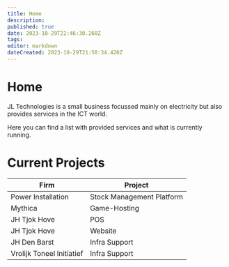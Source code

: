 ```yaml
---
title: Home
description: 
published: true
date: 2023-10-29T22:46:30.260Z
tags: 
editor: markdown
dateCreated: 2023-10-29T21:58:34.420Z
---
```


# Home
JL Technologies is a small business focussed mainly on electricity but also provides services in the ICT world.

Here you can find a list with provided services and what is currently running.

# Current Projects
| Firm | Project |
| ---- | ------- |
| Power Installation | Stock Management Platform |
| Mythica | Game-Hosting |
| JH Tjok Hove | POS |
| JH Tjok Hove | Website |
| JH Den Barst | Infra Support |
| Vrolijk Toneel Initiatief | Infra Support |